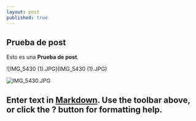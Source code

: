 ```yaml
---
layout: post
published: true
---
```


## Prueba de post

Esto es una **Prueba de post**.

![IMG_5430 (1).JPG](IMG_5430 (1).JPG)

![IMG_5430.JPG](../IMG_5430.JPG)

Enter text in [Markdown](http://daringfireball.net/projects/markdown/). Use the toolbar above, or click the **?** button for formatting help.
-